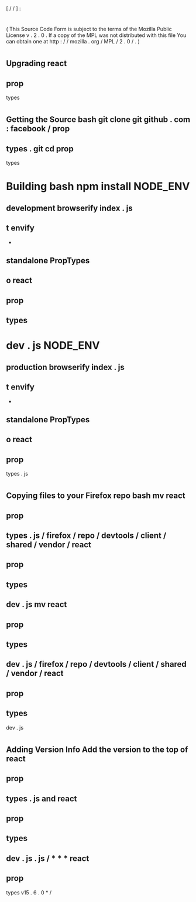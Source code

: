 [
/
/
]
:
#
(
This
Source
Code
Form
is
subject
to
the
terms
of
the
Mozilla
Public
License
v
.
2
.
0
.
If
a
copy
of
the
MPL
was
not
distributed
with
this
file
You
can
obtain
one
at
http
:
/
/
mozilla
.
org
/
MPL
/
2
.
0
/
.
)
#
Upgrading
react
-
prop
-
types
#
#
Getting
the
Source
bash
git
clone
git
github
.
com
:
facebook
/
prop
-
types
.
git
cd
prop
-
types
#
#
Building
bash
npm
install
NODE_ENV
=
development
browserify
index
.
js
-
t
envify
-
-
standalone
PropTypes
-
o
react
-
prop
-
types
-
dev
.
js
NODE_ENV
=
production
browserify
index
.
js
-
t
envify
-
-
standalone
PropTypes
-
o
react
-
prop
-
types
.
js
#
#
Copying
files
to
your
Firefox
repo
bash
mv
react
-
prop
-
types
.
js
/
firefox
/
repo
/
devtools
/
client
/
shared
/
vendor
/
react
-
prop
-
types
-
dev
.
js
mv
react
-
prop
-
types
-
dev
.
js
/
firefox
/
repo
/
devtools
/
client
/
shared
/
vendor
/
react
-
prop
-
types
-
dev
.
js
#
#
Adding
Version
Info
Add
the
version
to
the
top
of
react
-
prop
-
types
.
js
and
react
-
prop
-
types
-
dev
.
js
.
js
/
*
*
*
react
-
prop
-
types
v15
.
6
.
0
*
/
